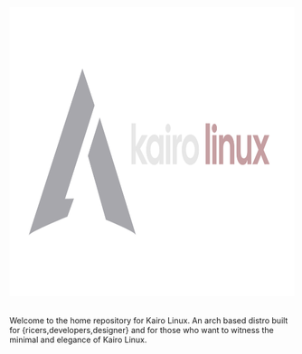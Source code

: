 <div>
  <!-- 🎹📐☂🔥⚡ -->
<!--   <h1><samp> 🔥 Kairo Linux</samp></h1> -->
  <img src="./profile/assets/banner.png" height="512"  />  
</div>
  
<br>

Welcome to the home repository for Kairo Linux. An arch based distro built for {ricers,developers,designer} and for those who want to witness the 
minimal and elegance of Kairo Linux.
